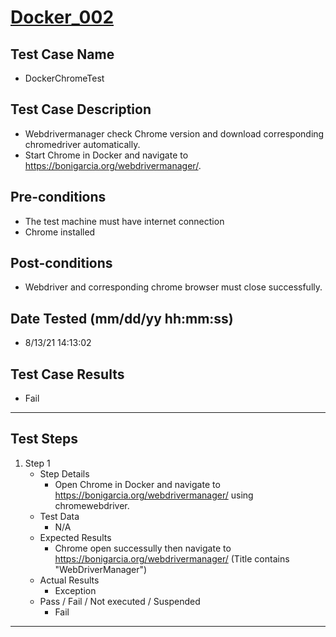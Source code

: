# [Docker_002](https://github.com/bonigarcia/webdrivermanager-examples/tree/master/src/test/java/io/github/bonigarcia/wdm/test/basic/DockerChromeTest.java)
## Test Case Name
* DockerChromeTest
## Test Case Description
* Webdrivermanager check Chrome version and download corresponding chromedriver automatically.
* Start Chrome in Docker and navigate to https://bonigarcia.org/webdrivermanager/.
## Pre-conditions
* The test machine must have internet connection
* Chrome installed
## Post-conditions
* Webdriver and corresponding chrome browser must close successfully.
## Date Tested (mm/dd/yy hh:mm:ss)
* 8/13/21 14:13:02
## Test Case Results
* Fail
---
## Test Steps
1. Step 1
	* Step Details
		* Open Chrome in Docker and navigate to https://bonigarcia.org/webdrivermanager/ using chromewebdriver.
	* Test Data
		* N/A
	* Expected Results
		* Chrome open successully then navigate to https://bonigarcia.org/webdrivermanager/ (Title contains "WebDriverManager")
	* Actual Results
		* Exception
	* Pass / Fail / Not executed / Suspended
		* Fail
---
